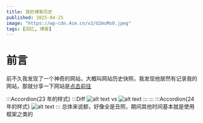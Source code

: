 ```yaml
---
title: 我的博客历史
published: 2025-04-25
image: "https://wp-cdn.4ce.cn/v2/U2muMsO.jpeg"
tags: [回忆, 博客]
---
```


# 前言

前不久我发现了一个神奇的网站，大概叫网站历史快照，我发现他居然有记录我的网站，那就分享一下网站是[点击前往](https://web.archive.org/)

:::Accordion{23 年的样式}
:::Diff
![alt text](https://wp-cdn.4ce.cn/v2/YpEFzyn.png)
vs
![alt text](https://wp-cdn.4ce.cn/v2/XCTjQx4.png)
:::
:::
:::Accordion{24 年的样式}
![alt text](https://wp-cdn.4ce.cn/v2/AmUk3xn.png)
:::
总体来说额，好像全是丑照，期间其他时间基本就是使用框架之类的
